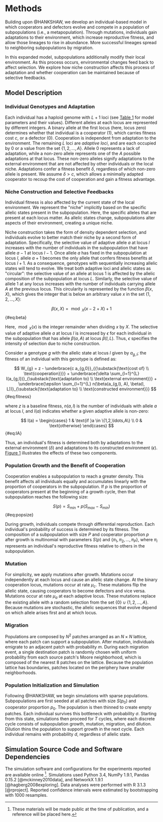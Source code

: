 
# Methods

Building upon @HANKSHAW, we develop an individual-based model in which cooperators and defectors evolve and compete in a population of subpopulations (i.e., a metapopulation).
Through mutations, individuals gain adaptations to their environment, which increase reproductive fitness, and allow those lineages to rise in abundance.
More successful lineages spread to neighboring subpopulations by migration.

In this expanded model, subpopulations additionally modify their local environment.
As this process occurs, environmental changes feed back to affect selection.
We explore how niche construction affects this process of adaptation and whether cooperation can be maintained because of selective feedbacks.


## Model Description

### Individual Genotypes and Adaptation

Each individual has a haploid genome with $L + 1$ loci (see [Table 1](#tables) for model parameters and their values).
Different alleles at each locus are represented by different integers.
A binary allele at the first locus (here, locus zero) determines whether that individual is a cooperator ($1$), which carries fitness cost $c$, or a defector ($0$).
Cooperation is independent from adaptation to the environment.
The remaining $L$ loci are *adaptive loci*, and are each occupied by $0$ or a value from the set $\{1, 2, \ldots, A\}$.
Allele $0$ represents a lack of adaptation, while a non-zero allele represents one of the $A$ possible adaptations at that locus.
These non-zero alleles signify adaptations to the external environment that are not affected by other individuals or the local niche.
Adaptations confer a fitness benefit $\delta$, regardless of which non-zero allele is present.
We assume $\delta > c$, which allows a minimally adapted cooperator to recoup the cost of cooperation and gain a fitness advantage.


### Niche Construction and Selective Feedbacks

Individual fitness is also affected by the current state of the local environment.
We represent the "niche" implicitly based on the specific allelic states present in the subpopulation.
Here, the specific alleles that are present at each locus matter.
As allelic states change, subpopulations alter aspects of their environment, creating a unique niche.

Niche construction takes the form of density dependent selection, and individuals evolve to better match their niche by a second form of adaptation.
Specifically, the selective value of adaptive allele $a$ at locus $l$ increases with the number of individuals in the subpopulation that have allele $a-1$ at locus $l-1$.
Once allele $a$ has fixed in the subpopulation at locus $l$, allele $a+1$ becomes the only allele that confers fitness benefits at locus $l+1$.
As a consequence, genotypes with sequentially increasing allelic states will tend to evolve.
We treat both adaptive loci and allelic states as "circular": the selective value of an allele at locus 1 is affected by the allelic composition of the subpopulation at locus $L$.
Similarly, the selective value of allele 1 at any locus increases with the number of individuals carrying allele $A$ at the previous locus.
This circularity is represented by the function $\beta(x,X)$, which gives the integer that is below an arbitrary value $x$ in the set $\{1, 2, \ldots, X\}$:

$$ \beta(x, X) = \bmod_{X}(x - 2 + X) + 1 $$ {#eq:beta}

Here, $\bmod_{X}(x)$ is the integer remainder when dividing $x$ by $X$.
The selective value of adaptive allele $a$ at locus $l$ is increased by $\epsilon$ for each individual in the subpopulation that has allele $\beta(a,A)$ at locus $\beta(l, L)$.
Thus, $\epsilon$ specifies the intensity of selection due to niche construction.

Consider a genotype $g$ with the allelic state at locus $l$ given by $a_{g,l}$; the fitness of an individual with this genotype is defined as:

$$ W_{g} = z - \underbrace{c a_{g,0}}_{{\substack{\text{cost of} \\ \text{cooperation}}}} + \underbrace{\delta \sum_{l=1}^{L} I(a_{g,l})}_{\substack{\text{adaptation to} \\ \text{external environment}}} + \underbrace{\epsilon \sum_{l=1}^{L} n(\beta(a_{g,l}, A), \beta(l, L))}_{\substack{\text{adaptation to} \\ \text{constructed environment}}} $$ {#eq:fitness}

where $z$ is a baseline fitness, $n(a,l)$ is the number of individuals with allele $a$ at locus $l$, and $I(a)$ indicates whether a given adaptive allele is non-zero:

$$
I(a) =
\begin{cases}
    1 & \text{if }a \in \{1,2,\ldots,A\} \\
    0 & \text{otherwise}
\end{cases}
$$ {#eq:IA}

Thus, an individual's fitness is determined both by adaptations to the external environment ($\delta$) and adaptations to its constructed environment ($\epsilon$).
[Figure 1](#fig1) illustrates the effects of these two components.


### Population Growth and the Benefit of Cooperation

Cooperation enables a subpopulation to reach a greater density.
This benefit affects all individuals equally and accumulates linearly with the proportion of cooperators in the subpopulation.
If $p$ is the proportion of cooperators present at the beginning of a growth cycle, then that subpopulation reaches the following size:

$$ S(p) = S_{min} + p (S_{max} - S_{min}) $$ {#eq:popsize}

During growth, individuals compete through differential reproduction.
Each individual's probability of success is determined by its fitness.
The composition of a subpopulation with size $P$ and cooperator proportion $p$ after growth is multinomial with parameters $S(p)$ and $\{\pi_1, \pi_2, \ldots, \pi_{P}\}$, where $\pi_{i}$ represents an individual's reproductive fitness relative to others in the subpopulation.


### Mutation

For simplicity, we apply mutations after growth.
Mutations occur independently at each locus and cause an allelic state change.
At the binary cooperation locus, mutations occur at rate $\mu_{c}$.
These mutations flip the allelic state, causing cooperators to become defectors and vice versa.
Mutations occur at rate $\mu_{a}$ at each adaptive locus.
These mutations replace the existing allele with a random selection from the set $\{0\} \cup \{1, 2, \ldots, A\}$.
Because mutations are stochastic, the allelic sequences that evolve depend on which allele arises first and at which locus.


### Migration

Populations are composed by $N^2$ patches arranged as an $N \times N$ lattice, where each patch can support a subpopulation.
After mutation, individuals emigrate to an adjacent patch with probability $m$.
During each migration event, a single destination patch is randomly chosen with uniform probability from each source patch's Moore neighborhood, which is composed of the nearest 8 patches on the lattice.
Because the population lattice has boundaries, patches located on the periphery have smaller neighborhoods.


### Population Initialization and Simulation

Following @HANKSHAW, we begin simulations with sparse populations.
Subpopulations are first seeded at all patches with size $S(p_{0})$ and cooperator proportion $p_{0}$.
The population is then thinned to create empty patches.
Each individual survives this bottleneck with probability $\sigma$.
Starting from this state, simulations then proceed for $T$ cycles, where each discrete cycle consists of subpopulation growth, mutation, migration, and dilution.
Dilution thins the population to support growth in the next cycle.
Each individual remains with probability $d$, regardless of allelic state.


## Simulation Source Code and Software Dependencies

The simulation software and configurations for the experiments reported are available online [^1].
Simulations used Python 3.4, NumPy 1.9.1, Pandas 0.15.2 [@mckinney2010data], and NetworkX 1.9.1 [@hagberg2008exploring].
Data analyses were performed with R 3.1.3 [@rproject].
Reported confidence intervals were estimated by bootstrapping with 1000 resamples.

[^1]: These materials will be made public at the time of publication, and a reference will be placed here.

